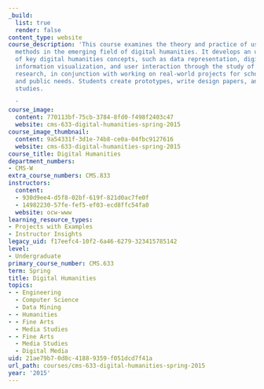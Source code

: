 ```yaml
---
_build:
  list: true
  render: false
content_type: website
course_description: 'This course examines the theory and practice of using computational
  methods in the emerging field of digital humanities. It develops an understanding
  of key digital humanities concepts, such as data representation, digital archives,
  information visualization, and user interaction through the study of contemporary
  research, in conjunction with working on real-world projects for scholarly, educational,
  and public needs. Students create prototypes, write design papers, and conduct user
  studies.

  '
course_image:
  content: 770113bf-75cb-3784-8fd0-f498f2403c47
  website: cms-633-digital-humanities-spring-2015
course_image_thumbnail:
  content: 9a54331f-3d1e-74b8-ce0a-04fbc9127616
  website: cms-633-digital-humanities-spring-2015
course_title: Digital Humanities
department_numbers:
- CMS-W
extra_course_numbers: CMS.833
instructors:
  content:
  - 930d9ee4-d5f8-02bf-619f-821d0ac7fe0f
  - 14982230-57fe-fef5-ef03-ecd8ffc54fa0
  website: ocw-www
learning_resource_types:
- Projects with Examples
- Instructor Insights
legacy_uid: f17eefc4-10f2-6a46-6279-323415785142
level:
- Undergraduate
primary_course_number: CMS.633
term: Spring
title: Digital Humanities
topics:
- - Engineering
  - Computer Science
  - Data Mining
- - Humanities
- - Fine Arts
  - Media Studies
- - Fine Arts
  - Media Studies
  - Digital Media
uid: 21ae79b7-0d8c-4188-9359-f051dcd7f41a
url_path: courses/cms-633-digital-humanities-spring-2015
year: '2015'
---
```

